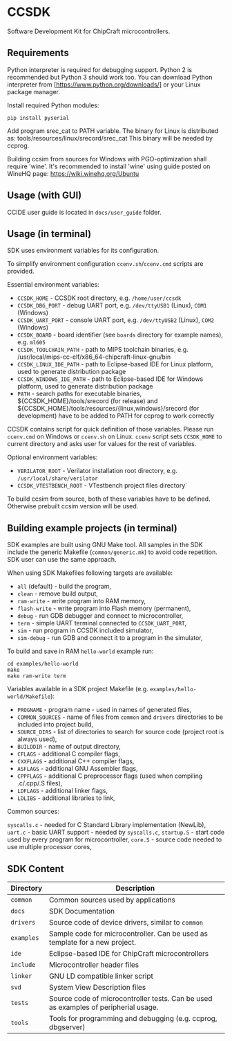 CCSDK
=====

Software Development Kit for ChipCraft microcontrollers.

Requirements
------------

Python interpreter is required for debugging support. Python 2 is recommended but Python 3 should work too. You can download Python interpreter from [https://www.python.org/downloads/] or your Linux package manager.

Install required Python modules:

    pip install pyserial

Add program srec_cat to PATH variable. The binary for Linux is distributed as:
tools/resources/linux/srecord/srec_cat
This binary will be needed by ccprog.

Building ccsim from sources for Windows with PGO-optimization shall require
'wine'. It's recommended to install 'wine' using guide posted on WineHQ page:
https://wiki.winehq.org/Ubuntu

Usage (with GUI)
----------------

CCIDE user guide is located in `docs/user_guide` folder.

Usage (in terminal)
-------------------

SDK uses environment variables for its configuration.

To simplify environment configuration `ccenv.sh`/`ccenv.cmd` scripts are provided.

Essential environment variables:

* `CCSDK_HOME` - CCSDK root directory, e.g. `/home/user/ccsdk`
* `CCSDK_DBG_PORT` - debug UART port, e.g. `/dev/ttyUSB1` (Linux), `COM1` (Windows)
* `CCSDK_UART_PORT` - console UART port, e.g. `/dev/ttyUSB2` (Linux), `COM2` (Windows)
* `CCSDK_BOARD` - board identifier (see `boards` directory for example names), e.g. `ml605`
* `CCSDK_TOOLCHAIN_PATH` - path to MIPS toolchain binaries, e.g. /usr/local/mips-cc-elf/x86_64-chipcraft-linux-gnu/bin
* `CCSDK_LINUX_IDE_PATH` - path to Eclipse-based IDE for Linux platform, used to generate distribution package
* `CCSDK_WINDOWS_IDE_PATH` - path to Eclipse-based IDE for Windows platform, used to generate distribution package
* `PATH` - search paths for executable binaries, ${CCSDK_HOME}/tools/srecord (for release) and ${CCSDK_HOME}/tools/resources/{linux,windows}/srecord (for development) have to be added to PATH for ccprog to work correctly

CCSDK contains script for quick definition of those variables.
Please run `ccenv.cmd` on Windows or `ccenv.sh` on Linux.
`ccenv` script sets `CCSDK_HOME` to current directory and asks user for values for the rest of variables.

Optional environment variables:

* `VERILATOR_ROOT` - Verilator installation root directory, e.g. `/usr/local/share/verilator`
* `CCSDK_VTESTBENCH_ROOT` - VTestbench project files directory`

To build ccsim from source, both of these variables have to be defined.
Otherwise prebuilt ccsim version will be used.

Building example projects (in terminal)
---------------------------------------

SDK examples are built using GNU Make tool. All samples in the SDK include the generic Makefile (`common/generic.mk`) to avoid code repetition. SDK user can use the same approach.

When using SDK Makefiles following targets are available:

* `all` (default) - build the program,
* `clean` - remove build output,
* `ram-write` - write program into RAM memory,
* `flash-write` - write program into Flash memory (permanent),
* `debug` - run GDB debugger and connect to microcontroller,
* `term` - simple UART terminal connected to `CCSDK_UART_PORT`,
* `sim` - run program in CCSDK included simulator,
* `sim-debug` - run GDB and connect it to a program in the simulator,

To build and save in RAM `hello-world` example run:

    cd examples/hello-world
    make
    make ram-write term

Variables available in a SDK project Makefile (e.g. `examples/hello-world/Makefile`):

* `PROGNAME` - program name - used in names of generated files,
* `COMMON_SOURCES` - name of files from `common` and `drivers` directories to be included into project build,
* `SOURCE_DIRS` - list of directories to search for source code (project root is always used),
* `BUILDDIR` - name of output directory,
* `CFLAGS` - additional C compiler flags,
* `CXXFLAGS` - additional C++ compiler flags,
* `ASFLAGS` - additional GNU Assembler flags,
* `CPPFLAGS` - additional C preprocessor flags (used when compiling .c/.cpp/.S files),
* `LDFLAGS` - additional linker flags,
* `LDLIBS` - additional libraries to link,

Common sources:

`syscalls.c` - needed for C Standard Library implementation (NewLib),
`uart.c` - basic UART support - needed by `syscalls.c`,
`startup.S` - start code used by every program for microcontroller,
`core.S` - source code needed to use multiple processor cores,

SDK Content
-----------

Directory        | Description
---------------- | -----------
`common`         | Common sources used by applications
`docs`           | SDK Documentation
`drivers`        | Source code of device drivers, similar to `common`
`examples`       | Sample code for microcontroller. Can be used as template for a new project.
`ide`            | Eclipse-based IDE for ChipCraft microcontrollers
`include`        | Microcontroller header files
`linker`         | GNU LD compatible linker script
`svd`            | System View Description files
`tests`          | Source code of microcontroller tests. Can be used as examples of peripherial usage.
`tools`          | Tools for programming and debugging (e.g. ccprog, dbgserver)
